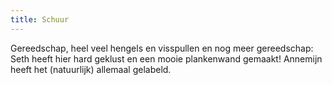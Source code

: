 ```yaml
---
title: Schuur
---
```


Gereedschap, heel veel hengels en visspullen en nog meer gereedschap: Seth heeft hier hard geklust en een mooie plankenwand gemaakt! Annemijn heeft het (natuurlijk) allemaal gelabeld. 